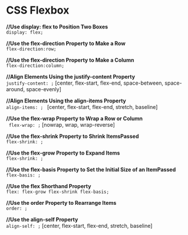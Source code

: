 # CSS Flexbox

**//Use display: flex to Position Two Boxes**<br/>
```display: flex;```

**//Use the flex-direction Property to Make a Row**<br/>
```flex-direction:row; ```

**//Use the flex-direction Property to Make a Column**<br/>
```flex-direction:column;```

**//Align Elements Using the justify-content Property**<br/>
```justify-content: ;``` [center, flex-start, flex-end, space-between, space-around, space-evenly]<br/>

**//Align Elements Using the align-items Property**<br/>
```align-items: ; ``` [center, flex-start, flex-end, stretch, baseline]<br/>

**//Use the flex-wrap Property to Wrap a Row or Column**<br/>
``` flex-wrap: ;``` [nowrap, wrap, wrap-reverse]<br/>

**//Use the flex-shrink Property to Shrink ItemsPassed**<br/>
```flex-shrink: ;``` <br/>

**//Use the flex-grow Property to Expand Items**<br/>
```flex-shrink: ; ```<br/>

**//Use the flex-basis Property to Set the Initial Size of an ItemPassed**<br/>
```flex-basis: ;```<br/>

**//Use the flex Shorthand Property**<br/>
```flex: flex-grow flex-shrink flex-basis; ``` <br/>

**//Use the order Property to Rearrange Items**<br/>
```order: ; ```<br/>

**//Use the align-self Property**<br/>
```align-self: ;``` [center, flex-start, flex-end, stretch, baseline]<br/>
